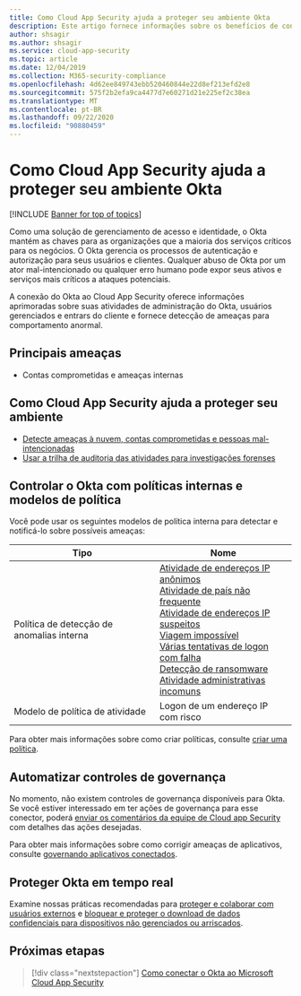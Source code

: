```yaml
---
title: Como Cloud App Security ajuda a proteger seu ambiente Okta
description: Este artigo fornece informações sobre os benefícios de conectar seu aplicativo Okta para Cloud App Security usando o conector de API para visibilidade e controle sobre o uso.
author: shsagir
ms.author: shsagir
ms.service: cloud-app-security
ms.topic: article
ms.date: 12/04/2019
ms.collection: M365-security-compliance
ms.openlocfilehash: 4d62ee849743ebb520460844e22d8ef213efd2e8
ms.sourcegitcommit: 575f2b2efa9ca4477d7e60271d21e225ef2c38ea
ms.translationtype: MT
ms.contentlocale: pt-BR
ms.lasthandoff: 09/22/2020
ms.locfileid: "90880459"
---
```

# <a name="how-cloud-app-security-helps-protect-your-okta-environment"></a>Como Cloud App Security ajuda a proteger seu ambiente Okta

[!INCLUDE [Banner for top of topics](includes/banner.md)]

Como uma solução de gerenciamento de acesso e identidade, o Okta mantém as chaves para as organizações que a maioria dos serviços críticos para os negócios. O Okta gerencia os processos de autenticação e autorização para seus usuários e clientes. Qualquer abuso de Okta por um ator mal-intencionado ou qualquer erro humano pode expor seus ativos e serviços mais críticos a ataques potenciais.

A conexão do Okta ao Cloud App Security oferece informações aprimoradas sobre suas atividades de administração do Okta, usuários gerenciados e entrars do cliente e fornece detecção de ameaças para comportamento anormal.

## <a name="main-threats"></a>Principais ameaças

- Contas comprometidas e ameaças internas

## <a name="how-cloud-app-security-helps-to-protect-your-environment"></a>Como Cloud App Security ajuda a proteger seu ambiente

- [Detecte ameaças à nuvem, contas comprometidas e pessoas mal-intencionadas](best-practices.md#detect-cloud-threats-compromised-accounts-malicious-insiders-and-ransomware)
- [Usar a trilha de auditoria das atividades para investigações forenses](best-practices.md#use-the-audit-trail-of-activities-for-forensic-investigations)

## <a name="control-okta-with-built-in-policies-and-policy-templates"></a>Controlar o Okta com políticas internas e modelos de política

Você pode usar os seguintes modelos de política interna para detectar e notificá-lo sobre possíveis ameaças:

| Tipo | Nome |
| ---- | ---- |
| Política de detecção de anomalias interna | [Atividade de endereços IP anônimos](anomaly-detection-policy.md#activity-from-anonymous-ip-addresses)<br />[Atividade de país não frequente](anomaly-detection-policy.md#activity-from-infrequent-country)<br />[Atividade de endereços IP suspeitos](anomaly-detection-policy.md#activity-from-suspicious-ip-addresses)<br />[Viagem impossível](anomaly-detection-policy.md#impossible-travel)<br />[Várias tentativas de logon com falha](anomaly-detection-policy.md#multiple-failed-login-attempts)<br />[Detecção de ransomware](anomaly-detection-policy.md#ransomware-activity)<br />[Atividade administrativas incomuns](anomaly-detection-policy.md#unusual-activities-by-user) |
| Modelo de política de atividade | Logon de um endereço IP com risco |

Para obter mais informações sobre como criar políticas, consulte [criar uma política](control-cloud-apps-with-policies.md#create-a-policy).

## <a name="automate-governance-controls"></a>Automatizar controles de governança

No momento, não existem controles de governança disponíveis para Okta. Se você estiver interessado em ter ações de governança para esse conector, poderá [enviar os comentários da equipe de Cloud app Security](support-and-ts.md#feedback) com detalhes das ações desejadas.

Para obter mais informações sobre como corrigir ameaças de aplicativos, consulte [governando aplicativos conectados](governance-actions.md).

## <a name="protect-okta-in-real-time"></a>Proteger Okta em tempo real

Examine nossas práticas recomendadas para [proteger e colaborar com usuários externos](best-practices.md#secure-collaboration-with-external-users-by-enforcing-real-time-session-controls) e [bloquear e proteger o download de dados confidenciais para dispositivos não gerenciados ou arriscados](best-practices.md#block-and-protect-download-of-sensitive-data-to-unmanaged-or-risky-devices).

## <a name="next-steps"></a>Próximas etapas

> [!div class="nextstepaction"]
> [Como conectar o Okta ao Microsoft Cloud App Security](connect-okta-to-microsoft-cloud-app-security.md)
